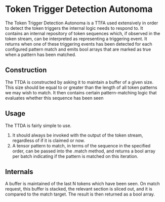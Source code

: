 # Token Trigger Detection Autonoma

The Token Trigger Detection Autonoma is a TTFA used extensively in order to detect the token triggers the internal logic needs to respond to. It contains an internal repository of token sequences which, if observed in the token stream, can be interpreted as representing a triggering event. It returns when one of these triggering events has been detected for each configured pattern match and emits bool arrays that are marked as true when a pattern has been matched. 

## Construction

The TTDA is constructed by asking it to maintain a buffer of a given size. This size should be equal to or greater than the length of all token patterns we may wish to match. It then contains certain pattern-matching logic that evaluates whether this sequence has been seen

## Usage

The TTDA is fairly simple to use. 

1) It should always be invoked with the output of the token stream, regardless of if it is claimed or now.
2) A tensor pattern to match, in terms of the sequence in the specified order, can be passed into the .match method, and returns a bool array per batch indicating if the pattern is matched on this iteration.

## Internals

A buffer is maintained of the last N tokens which have been seen. On match request, this buffer is stacked, the relevant section is sliced out, and it is compared to the match target. The result is then returned as a bool array.

